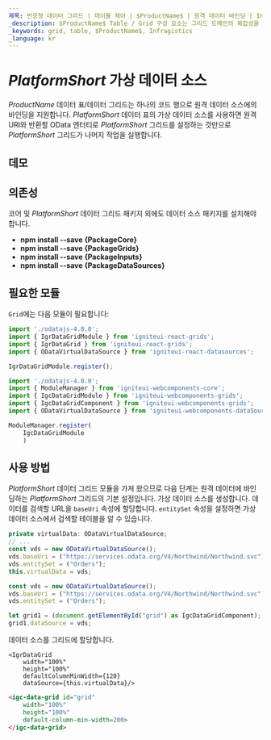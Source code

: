 ```yaml
---
제목: 반응형 데이터 그리드 | 테이블 제어 | $ProductName$ | 원격 데이터 바인딩 | Infragistics
_description: $ProductName$ Table / Grid 구성 요소는 그리드 도메인의 복잡성을 관리 가능한 API로 단순화하여 사용자가 데이터 컬렉션을 바인딩 할 수 있도록합니다.
_keywords: grid, table, $ProductName$, Infragistics
_language: kr
---
```

# $PlatformShort$ 가상 데이터 소스

$ProductName$ 데이터 표/데이터 그리드는 하나의 코드 행으로 원격 데이터 소스에의 바인딩을 지원합니다.  $PlatformShort$ 데이터 표의 가상 데이터 소스를 사용하면 원격 URI와 반환할 OData 엔터티로 $PlatformShort$ 그리드를 설정하는 것만으로 $PlatformShort$ 그리드가 나머지 작업을 실행합니다.

## 데모


<code-view style="height: 600px" 
           data-demos-base-url="{environment:demosBaseUrl}" 
           iframe-src="{environment:demosBaseUrl}/grids/data-grid-binding-remote-data"  
           github-src="grids/data-grid/binding-remote-data">
</code-view>

<div class="divider--half"></div>

## 의존성
코어 및 $PlatformShort$ 데이터 그리드 패키지 외에도 데이터 소스 패키지를 설치해야 합니다.

- **npm install --save {PackageCore}**
- **npm install --save {PackageGrids}**
- **npm install --save {PackageInputs}**
- **npm install --save {PackageDataSources}**

## 필요한 모듈

`Grid`에는 다음 모듈이 필요합니다:

```ts
import './odatajs-4.0.0';
import { IgrDataGridModule } from 'igniteui-react-grids';
import { IgrDataGrid } from 'igniteui-react-grids';
import { ODataVirtualDataSource } from 'igniteui-react-datasources';

IgrDataGridModule.register();
```
```ts
import './odatajs-4.0.0';
import { ModuleManager } from 'igniteui-webcomponents-core';
import { IgcDataGridModule } from 'igniteui-webcomponents-grids';
import { IgcDataGridComponent } from 'igniteui-webcomponents-grids';
import { ODataVirtualDataSource } from 'igniteui-webcomponents-dataSource';

ModuleManager.register(
    IgcDataGridModule
    )

```
<div class="divider--half"></div>

## 사용 방법
$PlatformShort$ 데이터 그리드 모듈을 가져 왔으므로 다음 단계는 원격 데이터에 바인딩하는 $PlatformShort$ 그리드의 기본 설정입니다. 가상 데이터 소스를 생성합니다. 데이터를 검색할 URL을 `baseUri` 속성에 할당합니다. `entitySet` 속성을 설정하면 가상 데이터 소스에서 검색할 테이블을 알 수 있습니다.

```ts
private virtualData: ODataVirtualDataSource;
// ...
const vds = new ODataVirtualDataSource();
vds.baseUri = ("https://services.odata.org/V4/Northwind/Northwind.svc");
vds.entitySet = ("Orders");
this.virtualData = vds;
```
```ts
const vds = new ODataVirtualDataSource();
vds.baseUri = ("https://services.odata.org/V4/Northwind/Northwind.svc");
vds.entitySet = ("Orders");

let grid1 = (document.getElementById("grid") as IgcDataGridComponent);
grid1.dataSource = vds;
```

데이터 소스를 그리드에 할당합니다.
```tsx
<IgrDataGrid
    width="100%"
    height="100%"
    defaultColumnMinWidth={120}
    dataSource={this.virtualData}/>
```

```html
<igc-data-grid id="grid"
    width="100%"
    height="100%"
    default-column-min-width=200>
</igc-data-grid>
```